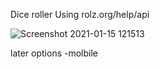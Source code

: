 Dice roller Using rolz.org/help/api

![Screenshot 2021-01-15 121513](https://user-images.githubusercontent.com/72319601/105778832-2564bc00-5f3b-11eb-88d3-db396e2ccc27.png)

later options
-molbile
